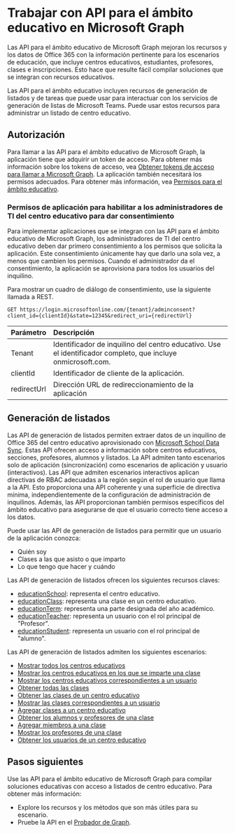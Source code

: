 # <a name="working-with-education-apis-in-microsoft-graph"></a>Trabajar con API para el ámbito educativo en Microsoft Graph

Las API para el ámbito educativo de Microsoft Graph mejoran los recursos y los datos de Office 365 con la información pertinente para los escenarios de educación, que incluye centros educativos, estudiantes, profesores, clases e inscripciones. Esto hace que resulte fácil compilar soluciones que se integran con recursos educativos.

Las API para el ámbito educativo incluyen recursos de generación de listados y de tareas que puede usar para interactuar con los servicios de generación de listas de Microsoft Teams. Puede usar estos recursos para administrar un listado de centro educativo.

## <a name="authorization"></a>Autorización

Para llamar a las API para el ámbito educativo de Microsoft Graph, la aplicación tiene que adquirir un token de acceso. Para obtener más información sobre los tokens de acceso, vea [Obtener tokens de acceso para llamar a Microsoft Graph](https://developer.microsoft.com/es-ES/graph/docs/concepts/auth_overview). La aplicación también necesitará los permisos adecuados. Para obtener más información, vea [Permisos para el ámbito educativo](../../../concepts/permissions_reference.md#education-permissions). 

### <a name="app-permissions-to-enable-school-it-admins-to-consent"></a>Permisos de aplicación para habilitar a los administradores de TI del centro educativo para dar consentimiento 

Para implementar aplicaciones que se integran con las API para el ámbito educativo de Microsoft Graph, los administradores de TI del centro educativo deben dar primero consentimiento a los permisos que solicita la aplicación. Este consentimiento únicamente hay que darlo una sola vez, a menos que cambien los permisos. Cuando el administrador da el consentimiento, la aplicación se aprovisiona para todos los usuarios del inquilino.

Para mostrar un cuadro de diálogo de consentimiento, use la siguiente llamada a REST.

```
GET https://login.microsoftonline.com/{tenant}/adminconsent?
client_id={clientId}&state=12345&redirect_uri={redirectUrl}
```

|Parámetro|Descripción|
|:--------|:----------|
|Tenant|Identificador de inquilino del centro educativo. Use el identificador completo, que incluye onmicrosoft.com.|
|clientId|Identificador de cliente de la aplicación.|
|redirectUrl|Dirección URL de redireccionamiento de la aplicación|


## <a name="rostering"></a>Generación de listados

Las API de generación de listados permiten extraer datos de un inquilino de Office 365 del centro educativo aprovisionado con [Microsoft School Data Sync](https://sds.microsoft.com/). Estas API ofrecen acceso a información sobre centros educativos, secciones, profesores, alumnos y listados. La API admiten tanto escenarios solo de aplicación (sincronización) como escenarios de aplicación y usuario (interactivos). Las API que admiten escenarios interactivos aplican directivas de RBAC adecuadas a la región según el rol de usuario que llama a la API. Esto proporciona una API coherente y una superficie de directiva mínima, independientemente de la configuración de administración de inquilinos. Además, las API proporcionan también permisos específicos del ámbito educativo para asegurarse de que el usuario correcto tiene acceso a los datos.

Puede usar las API de generación de listados para permitir que un usuario de la aplicación conozca:

- Quién soy
- Clases a las que asisto o que imparto
- Lo que tengo que hacer y cuándo

Las API de generación de listados ofrecen los siguientes recursos claves:

- [educationSchool](educationschool.md): representa el centro educativo.
- [educationClass](educationclass.md): representa una clase en un centro educativo.
- [educationTerm](educationterm.md): representa una parte designada del año académico.
- [educationTeacher](educationteacher.md): representa un usuario con el rol principal de "Profesor".
- [educationStudent](educationstudent.md): representa un usuario con el rol principal de "alumno".

Las API de generación de listados admiten los siguientes escenarios:

- [Mostrar todos los centros educativos](../api/educationroot_list_schools.md) 
- [Mostrar los centros educativos en los que se imparte una clase](../api/educationclass_list_schools.md)
- [Mostrar los centros educativos correspondientes a un usuario](../api/educationuser_list_schools.md)
- [Obtener todas las clases](../api/educationroot_list_classes.md )
- [Obtener las clases de un centro educativo](../api/educationschool_list_classes.md)
- [Mostrar las clases correspondientes a un usuario](../api/educationuser_list_classes.md)
- [Agregar clases a un centro educativo](../api/educationschool_post_classes.md)
- [Obtener los alumnos y profesores de una clase](../api/educationclass_list_members.md)
- [Agregar miembros a una clase](../api/educationclass_post_members.md) 
- [Mostrar los profesores de una clase](../api/educationclass_list_teachers.md)
- [Obtener los usuarios de un centro educativo](../api/educationschool_list_users.md)

<!-- Should you list delete scenarios here as well? -->

## <a name="next-steps"></a>Pasos siguientes
Use las API para el ámbito educativo de Microsoft Graph para compilar soluciones educativas con acceso a listados de centro educativo. Para obtener más información:

- Explore los recursos y los métodos que son más útiles para su escenario.
- Pruebe la API en el [Probador de Graph](https://developer.microsoft.com/es-ES/graph/graph-explorer).

